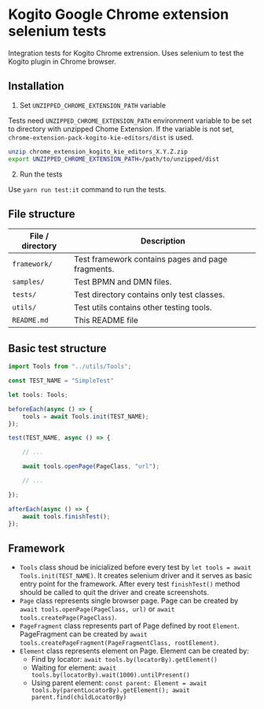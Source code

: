 # Kogito Google Chrome extension selenium tests
Integration tests for Kogito Chrome extrension. Uses selenium to test the Kogito plugin in Chrome browser.

## Installation
1. Set `UNZIPPED_CHROME_EXTENSION_PATH` variable 

Tests need `UNZIPPED_CHROME_EXTENSION_PATH` environment variable to be set to directory with unzipped Chome Extension.
If the variable is not set,  `chrome-extension-pack-kogito-kie-editors/dist` is used.
```bash
unzip chrome_extension_kogito_kie_editors_X.Y.Z.zip
export UNZIPPED_CHROME_EXTENSION_PATH=/path/to/unzipped/dist 
```

2. Run the tests 

Use `yarn run test:it` command to run the tests.

## File structure

| File / directory     | Description                                       |
| -------------------- | ------------------------------------------------- |
| `framework/`         | Test framework contains pages and page fragments. |
| `samples/`           | Test BPMN and DMN files.                          | 
| `tests/`             | Test directory contains only test classes.        |
| `utils/`             | Test utils contains other testing tools.          |
| `README.md`          | This README file                                  |

## Basic test structure
```typescript
import Tools from "../utils/Tools";

const TEST_NAME = "SimpleTest"

let tools: Tools;

beforeEach(async () => {
    tools = await Tools.init(TEST_NAME);
});

test(TEST_NAME, async () => {

    // ...

    await tools.openPage(PageClass, "url");

    // ...

});

afterEach(async () => {
    await tools.finishTest();
});
```

## Framework

- `Tools` class shoud be inicialized before every test by `let tools = await Tools.init(TEST_NAME)`. It creates selenium driver and it serves as basic entry point for the framework. 
After every test `finishTest()` method should be called to quit the driver and create screenshots.
- `Page` class represents single browser page. Page can be created by `await tools.openPage(PageClass, url)` or `await tools.createPage(PageClass)`.
- `PageFragment` class represents part of Page defined by root `Element`. PageFragment can be created by `await tools.createPageFragment(PageFragmentClass, rootElement)`.
- `Element` class represents element on Page. Element can be created by:
  - Find by locator: `await tools.by(locatorBy).getElement()`
  - Waiting for element: `await tools.by(locatorBy).wait(1000).untilPresent()`
  - Using parent element: `const parent: Element = await tools.by(parentLocatorBy).getElement(); await parent.find(childLocatorBy)`
